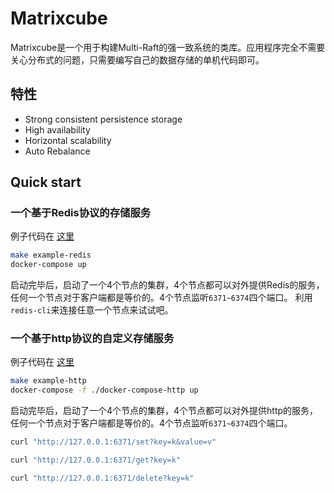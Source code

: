 # Matrixcube
Matrixcube是一个用于构建Multi-Raft的强一致系统的类库。应用程序完全不需要关心分布式的问题，只需要编写自己的数据存储的单机代码即可。

## 特性
* Strong consistent persistence storage
* High availability
* Horizontal scalability
* Auto Rebalance

## Quick start
### 一个基于Redis协议的存储服务
例子代码在 [这里](./example/redis) 

```bash
make example-redis
docker-compose up
```

启动完毕后，启动了一个4个节点的集群，4个节点都可以对外提供Redis的服务，任何一个节点对于客户端都是等价的。4个节点监听`6371~6374`四个端口。
利用`redis-cli`来连接任意一个节点来试试吧。

### 一个基于http协议的自定义存储服务
例子代码在 [这里](./example/http) 

```bash
make example-http
docker-compose -f ./docker-compose-http up
```

启动完毕后，启动了一个4个节点的集群，4个节点都可以对外提供http的服务，任何一个节点对于客户端都是等价的。4个节点监听`6371~6374`四个端口。

```bash
curl "http://127.0.0.1:6371/set?key=k&value=v"

curl "http://127.0.0.1:6371/get?key=k"

curl "http://127.0.0.1:6371/delete?key=k"
```
